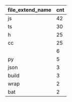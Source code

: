 | file_extend_name | cnt |
|------------------|-----|
| js               | 42  |
| ts               | 30  |
| h                | 25  |
| cc               | 25  |
|                  | 6   |
| py               | 5   |
| json             | 3   |
| build            | 3   |
| wrap             | 2   |
| bat              | 2   |
